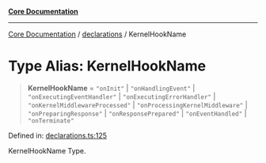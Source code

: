[**Core Documentation**](../../README.md)

***

[Core Documentation](../../README.md) / [declarations](../README.md) / KernelHookName

# Type Alias: KernelHookName

> **KernelHookName** = `"onInit"` \| `"onHandlingEvent"` \| `"onExecutingEventHandler"` \| `"onExecutingErrorHandler"` \| `"onKernelMiddlewareProcessed"` \| `"onProcessingKernelMiddleware"` \| `"onPreparingResponse"` \| `"onResponsePrepared"` \| `"onEventHandled"` \| `"onTerminate"`

Defined in: [declarations.ts:125](https://github.com/stonemjs/core/blob/b1f29857c7f1e529739f22d486494bed3b22d2c6/src/declarations.ts#L125)

KernelHookName Type.
